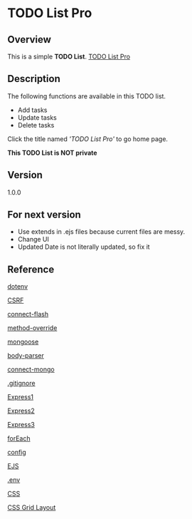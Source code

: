 # TODO List Pro

## Overview
This is a simple **TODO List**.
[TODO List Pro](https://todo-list-pro.herokuapp.com)

## Description
The following functions are available in this TODO list.

* Add tasks
* Update tasks
* Delete tasks

Click the title named *'TODO List Pro'* to go home page.

**This TODO List is NOT private**

## Version
1.0.0

## For next version
* Use extends in .ejs files because current files are messy.
* Change UI
* Updated Date is not literally updated, so fix it


## Reference
[dotenv](https://www.npmjs.com/package/dotenv)

[CSRF](https://www.npmjs.com/package/csurf)

[connect-flash](https://www.npmjs.com/package/connect-flash)

[method-override](https://www.npmjs.com/package/method-override)

[mongoose](https://www.npmjs.com/package/mongoose)

[body-parser](https://www.npmjs.com/package/body-parser)

[connect-mongo](https://www.npmjs.com/package/connect-mongo)

[.gitignore](https://qiita.com/anqooqie/items/110957797b3d5280c44f)

[Express1](https://qiita.com/morou/items/06cbe49f64d56d31b793)

[Express2](http://webdesign-dackel.com/2015/09/29/vagrant-node-express4-mongodb/)

[Express3](https://gist.github.com/mitsuruog/fc48397a8e80f051a145)

[forEach](https://www.sejuku.net/blog/20257)

[config](https://qiita.com/noraworld/items/84e58a330f423621a490)

[EJS](https://qiita.com/fnobi/items/6225673eb52c698844eb)

[.env](https://qiita.com/uma0317/items/e142661c004f68d858a5)

[CSS](https://saruwakakun.com/html-css/basic/css)

[CSS Grid Layout](https://qiita.com/kura07/items/e633b35e33e43240d363)


